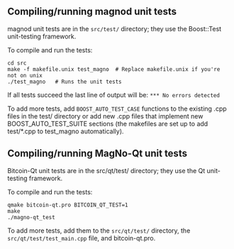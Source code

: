 Compiling/running magnod unit tests
------------------------------------

magnod unit tests are in the `src/test/` directory; they
use the Boost::Test unit-testing framework.

To compile and run the tests:

	cd src
	make -f makefile.unix test_magno  # Replace makefile.unix if you're not on unix
	./test_magno   # Runs the unit tests

If all tests succeed the last line of output will be:
`*** No errors detected`

To add more tests, add `BOOST_AUTO_TEST_CASE` functions to the existing
.cpp files in the test/ directory or add new .cpp files that
implement new BOOST_AUTO_TEST_SUITE sections (the makefiles are
set up to add test/*.cpp to test_magno automatically).


Compiling/running MagNo-Qt unit tests
---------------------------------------

Bitcoin-Qt unit tests are in the src/qt/test/ directory; they
use the Qt unit-testing framework.

To compile and run the tests:

	qmake bitcoin-qt.pro BITCOIN_QT_TEST=1
	make
	./magno-qt_test

To add more tests, add them to the `src/qt/test/` directory,
the `src/qt/test/test_main.cpp` file, and bitcoin-qt.pro.
